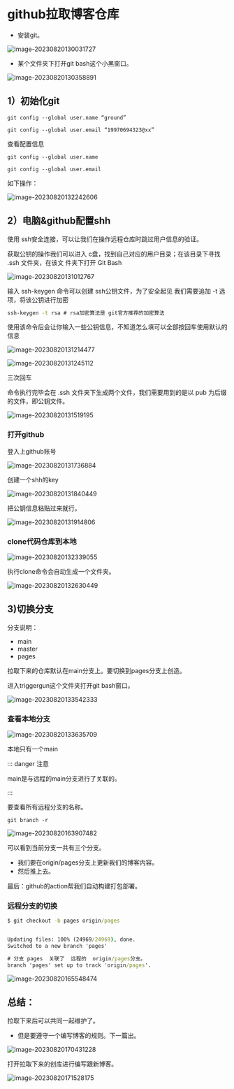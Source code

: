 # github拉取博客仓库

- 安装git。

![image-20230820130031727](01github拉取博客仓库.assets/image-20230820130031727.png)

- 某个文件夹下打开git bash这个小黑窗口。

![image-20230820130358891](01github拉取博客仓库.assets/image-20230820130358891.png)

## 1）初始化git

```
git config --global user.name “ground” 

git config --global user.email “19970694323@xx” 
```

查看配置信息

```
git config --global user.name 

git config --global user.email
```

如下操作：

![image-20230820132242606](01github拉取博客仓库.assets/image-20230820132242606.png)



## 2）电脑&github配置shh

使用 ssh安全连接，可以让我们在操作远程仓库时跳过用户信息的验证。

获取公钥的操作我们可以进入 c盘，找到自己对应的用户目录；在该目录下寻找 .ssh 文件夹，在该文 件夹下打开 Git Bash

![image-20230820131012767](01github拉取博客仓库.assets/image-20230820131012767.png)



输入 ssh-keygen 命令可以创建 ssh公钥文件，为了安全起见 我们需要追加 -t 选项，将该公钥进行加密

```cmd
ssh-keygen -t rsa # rsa加密算法是 git官方推荐的加密算法
```

使用该命令后会让你输入一些公钥信息，不知道怎么填可以全部按回车使用默认的信息

![image-20230820131214477](01github拉取博客仓库.assets/image-20230820131214477.png)

![image-20230820131245112](01github拉取博客仓库.assets/image-20230820131245112.png)



三次回车

命令执行完毕会在 .ssh 文件夹下生成两个文件，我们需要用到的是以 pub 为后缀的文件，即公钥文件。

![image-20230820131519195](01github拉取博客仓库.assets/image-20230820131519195.png)



### 打开github

登入上github账号

![image-20230820131736884](01github拉取博客仓库.assets/image-20230820131736884.png)



创建一个shh的key

![image-20230820131840449](01github拉取博客仓库.assets/image-20230820131840449.png)



把公钥信息粘贴过来就行。

![image-20230820131914806](01github拉取博客仓库.assets/image-20230820131914806.png)

### clone代码仓库到本地

![image-20230820132339055](01github拉取博客仓库.assets/image-20230820132339055.png)

执行clone命令会自动生成一个文件夹。

![image-20230820132630449](01github拉取博客仓库.assets/image-20230820132630449.png)





## 3)切换分支

分支说明：

- main
- master
- pages



拉取下来的仓库默认在main分支上。要切换到pages分支上创造。

进入triggergun这个文件夹打开git bash窗口。

![image-20230820133542333](01github拉取博客仓库.assets/image-20230820133542333.png)



### 查看本地分支

![image-20230820133635709](01github拉取博客仓库.assets/image-20230820133635709.png)

本地只有一个main

::: danger 注意

main是与远程的main分支进行了关联的。

:::

要查看所有远程分支的名称。

```
git branch -r 
```

![image-20230820163907482](01github拉取博客仓库.assets/image-20230820163907482.png)

可以看到当前分支一共有三个分支。

- 我们要在origin/pages分支上更新我们的博客内容。
- 然后推上去。

最后：github的action帮我们自动构建打包部署。

### 远程分支的切换

```cmd
$ git checkout -b pages origin/pages


Updating files: 100% (24969/24969), done.
Switched to a new branch 'pages'

# 分支 pages  关联了  远程的  origin/pages分支。
branch 'pages' set up to track 'origin/pages'.

```

![image-20230820165548474](01github拉取博客仓库.assets/image-20230820165548474.png)





## 总结：

拉取下来后可以共同一起维护了。

- 但是要遵守一个编写博客的规则。下一篇出。

![image-20230820170431228](01github拉取博客仓库.assets/image-20230820170431228.png)



打开拉取下来的创库进行编写跟新博客。

![image-20230820171528175](01github拉取博客仓库.assets/image-20230820171528175.png)
